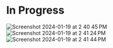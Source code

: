 # In Progress
![Screenshot 2024-01-19 at 2 40 45 PM](https://github.com/Cassandra-Samonte/Portfolio2.0/assets/142133887/d73caf3c-2103-4fbe-8d41-c15091e9f2d9)
![Screenshot 2024-01-19 at 2 41 24 PM](https://github.com/Cassandra-Samonte/Portfolio2.0/assets/142133887/f2532aca-513c-4ac6-84c4-765e6748eed2)
![Screenshot 2024-01-19 at 2 41 44 PM](https://github.com/Cassandra-Samonte/Portfolio2.0/assets/142133887/10425e68-3617-4879-bc0f-2e356f99c240)
